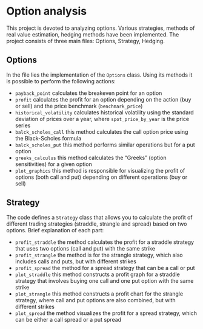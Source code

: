 # Option analysis

This project is devoted to analyzing options. Various strategies, methods of real value estimation, hedging methods have been implemented. The project consists of three main files: Options, Strategy, Hedging.

## Options

In the file lies the implementation of the `Options` class. Using its methods it is possible to perform the following actions:

* `payback_point` calculates the breakeven point for an option
* `profit` calculates the profit for an option depending on the action (buy or sell) and the price benchmark (`benchmark_price`)
* `historical_volatility` calculates historical volatility using the standard deviation of prices over a year, where `spot_price_by_year` is the price series
* `balck_scholes_call` this method calculates the call option price using the Black-Scholes formula
* `balck_scholes_put` this method performs similar operations but for a put option
* `greeks_calculus` this method calculates the “Greeks” (option sensitivities) for a given option
* `plot_graphics` this method is responsible for visualizing the profit of options (both call and put) depending on different operations (buy or sell)

## Strategy

The code defines a `Strategy` class that allows you to calculate the profit of different trading strategies (straddle, strangle and spread) based on two options. Brief explanation of each part:

* `profit_straddle` the method calculates the profit for a straddle strategy that uses two options (call and put) with the same strike
* `profit_strangle` the method is for the strangle strategy, which also includes calls and puts, but with different strikes
* `profit_spread` the method for a spread strategy that can be a call or put
* `plot_straddle` this method constructs a profit graph for a straddle strategy that involves buying one call and one put option with the same strike
* `plot_strangle` this method constructs a profit chart for the strangle strategy, where call and put options are also combined, but with different strikes
* `plot_spread` the method visualizes the profit for a spread strategy, which can be either a call spread or a put spread

